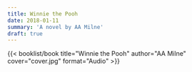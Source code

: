 ```yaml
---
title: Winnie the Pooh
date: 2018-01-11
summary: 'A novel by AA Milne'
draft: true
---
```


{{< booklist/book
title="Winnie the Pooh"
author="AA Milne"
cover="cover.jpg"
format="Audio" >}}
